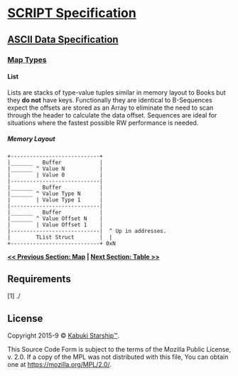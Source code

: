 # [SCRIPT Specification](../../)

## [ASCII Data Specification](../)

### [Map Types](./)

#### List

Lists are stacks of type-value tuples similar in memory layout to Books but they **do not** have keys. Functionally they are identical to B-Sequences expect the offsets are stored as an Array to eliminate the need to scan through the header to calculate the data offset. Sequences are ideal for situations where the fastest possible RW performance is needed.

##### Memory Layout

```AsciiArt
+----------------------------+
|_______   Buffer            |
|_______ ^ Value N           |
|        | Value 0           |
|----------------------------|
|_______   Buffer            |
|_______ ^ Value Type N      |
|        | Value Type 1      |
|----------------------------|
|_______   Buffer            |
|_______ ^ Value Offset N    |
|        | Value Offset 1    |
|----------------------------|  ^ Up in addresses.
|        TList Struct        |  |
+----------------------------+ 0xN
```

**[<< Previous Section: Map](./map) | [Next Section: Table >>](./table)**

## Requirements

[1] ./

## License

Copyright 2015-9 © [Kabuki Starship™](https://kabukistarship.com).

This Source Code Form is subject to the terms of the Mozilla Public License, v. 2.0. If a copy of the MPL was not distributed with this file, You can obtain one at <https://mozilla.org/MPL/2.0/>.
